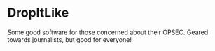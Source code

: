 DropItLike
==========

Some good software for those concerned about their OPSEC.  Geared towards journalists, but good for everyone!
